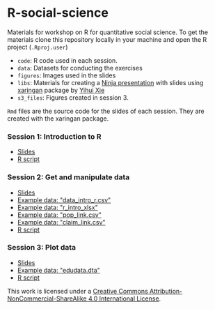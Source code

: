 # R-social-science

Materials for workshop on R for quantitative social science. To get the materials clone this repository locally in your machine and open the R project (`.Rproj.user`)

- `code`: R code used in each session. 
- `data`: Datasets for conducting the exercises
- `figures`: Images used in the slides
- `libs`: Materials for creating a [Ninja presentation](https://slides.yihui.name/xaringan/#1) with slides using [xaringan](https://cran.r-project.org/web/packages/xaringan/index.html) package by [Yihui Xie](https://yihui.name/en/)
- `s3_files`: Figures created in session 3.

`Rmd` files are the source code for the slides of each session. They are created with the xaringan package. 


### Session 1: Introduction to R

-  [Slides](https://edugonzaloalmorox.github.io/slides1/#1)
-  [R script](https://github.com/edugonzaloalmorox/R-social-science/blob/master/code/s1.R)


### Session 2: Get and manipulate data

-  [Slides](https://edugonzaloalmorox.github.io/slides2/#1)
-  [Example data: "data_intro_r.csv"](https://github.com/edugonzaloalmorox/R-social-science/blob/master/data/data_intro_r.csv)
-  [Example data: "r_intro_xlsx"](https://github.com/edugonzaloalmorox/R-social-science/blob/master/data/r_intro.xlsx)
-  [Example data: "pop_link.csv"](https://github.com/edugonzaloalmorox/R-social-science/blob/master/data/pop_link.csv)
-  [Example data: "claim_link.csv"](https://github.com/edugonzaloalmorox/R-social-science/blob/master/data/claim_link.csv)
-  [R script](https://github.com/edugonzaloalmorox/R-social-science/blob/master/code/s2.R)


### Session 3: Plot data

-  [Slides](https://edugonzaloalmorox.github.io/slides3/#1)
-  [Example data: "edudata.dta"](https://github.com/edugonzaloalmorox/R-social-science/blob/master/data/edudata.dta)
-  [R script](https://github.com/edugonzaloalmorox/R-social-science/blob/master/code/s3.R)


This work is licensed under a [Creative Commons Attribution-NonCommercial-ShareAlike 4.0 International License](https://creativecommons.org/licenses/by-nc-sa/4.0/).
